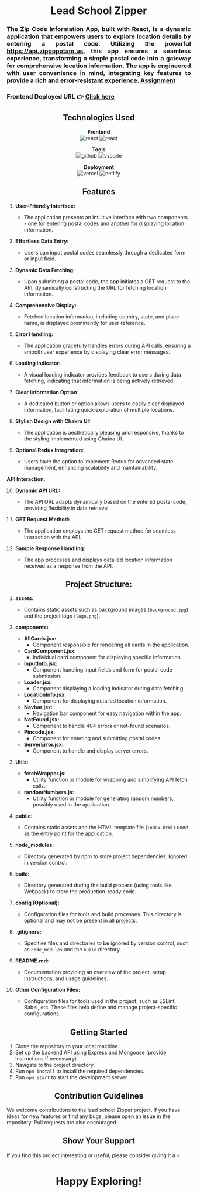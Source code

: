 <h1 align="center">Lead School Zipper</h1>

<h3 align="justify" width="80%">

The Zip Code Information App, built with React, is a dynamic application that empowers users to explore location details by entering a postal code. Utilizing the powerful https://api.zippopotam.us, this app ensures a seamless experience, transforming a simple postal code into a gateway for comprehensive location information. The app is engineered with user convenience in mind, integrating key features to provide a rich and error-resistant experience. [Assignment](https://docs.google.com/document/d/1CGynvbYCK1m-_nW4xD9R-972fLjobWtixKOBA0II5L0/edit?usp=sharing)

### Frontend Deployed URL 👉 [Click here](https://zipper-ten.vercel.app/)

</h3>

<h2 align="center">Technologies Used</h2>

<p align="center">
  <b>Frontend</b><br>
  <img src="https://img.shields.io/badge/react-%23323330.svg?style=for-the-badge&logo=react&logoColor=%23F7DF1E" alt="react">
   <img src="https://img.shields.io/badge/chakraui-%23323330.svg?style=for-the-badge&logo=chakra-ui&logoColor=%23F7DF1E" alt="react">
</p>

<p align="center">
  <b>Tools</b><br>
  <img src="https://img.shields.io/badge/GitHub-100000?style=for-the-badge&logo=github&logoColor=white" alt="github">
  <img src="https://img.shields.io/badge/Visual%20Studio-5C2D91.svg?style=for-the-badge&logo=visual-studio&logoColor=white" alt="vscode">
</p>

<p align="center">
  <b>Deployment</b><br>
  <img src="https://img.shields.io/badge/vercel-%23000000.svg?style=for-the-badge&logo=vercel&logoColor=white" alt="vercel">
  <img src="https://img.shields.io/badge/netlify-%23000000.svg?style=for-the-badge&logo=netlify&logoColor=#00C7B7" alt="netlify">
</p>

<h2 align="center">Features</h2>

1. **User-Friendly Interface:**
   - The application presents an intuitive interface with two components - one for entering postal codes and another for displaying location information.

2. **Effortless Data Entry:**
   - Users can input postal codes seamlessly through a dedicated form or input field.

3. **Dynamic Data Fetching:**
   - Upon submitting a postal code, the app initiates a GET request to the API, dynamically constructing the URL for fetching location information.

4. **Comprehensive Display:**
   - Fetched location information, including country, state, and place name, is displayed prominently for user reference.

5. **Error Handling:**
   - The application gracefully handles errors during API calls, ensuring a smooth user experience by displaying clear error messages.

6. **Loading Indicator:**
   - A visual loading indicator provides feedback to users during data fetching, indicating that information is being actively retrieved.

7. **Clear Information Option:**
   - A dedicated button or option allows users to easily clear displayed information, facilitating quick exploration of multiple locations.

8. **Stylish Design with Chakra UI:**
   - The application is aesthetically pleasing and responsive, thanks to the styling implemented using Chakra UI.

9. **Optional Redux Integration:**
   - Users have the option to implement Redux for advanced state management, enhancing scalability and maintainability.

**API Interaction:**

10. **Dynamic API URL:**
    - The API URL adapts dynamically based on the entered postal code, providing flexibility in data retrieval.

11. **GET Request Method:**
    - The application employs the GET request method for seamless interaction with the API.

12. **Sample Response Handling:**
    - The app processes and displays detailed location information received as a response from the API.


<h2 align="center">Project Structure:</h2>

1. **assets:**
   - Contains static assets such as background images (`background.jpg`) and the project logo (`logo.png`).

2. **components:**
   - **AllCards.jsx:**
     - Component responsible for rendering all cards in the application.
   - **CardComponent.jsx:**
     - Individual card component for displaying specific information.
   - **InputInfo.jsx:**
     - Component handling input fields and form for postal code submission.
   - **Loader.jsx:**
     - Component displaying a loading indicator during data fetching.
   - **LocationInfo.jsx:**
     - Component for displaying detailed location information.
   - **Navbar.jsx:**
     - Navigation bar component for easy navigation within the app.
   - **NotFound.jsx:**
     - Component to handle 404 errors or not-found scenarios.
   - **Pincode.jsx:**
     - Component for entering and submitting postal codes.
   - **ServerError.jsx:**
     - Component to handle and display server errors.

3. **Utils:**
   - **fetchWrapper.js:**
     - Utility function or module for wrapping and simplifying API fetch calls.
   - **randomNumbers.js:**
     - Utility function or module for generating random numbers, possibly used in the application.

4. **public:**
   - Contains static assets and the HTML template file (`index.html`) used as the entry point for the application.

5. **node_modules:**
   - Directory generated by npm to store project dependencies. Ignored in version control.

6. **build:**
   - Directory generated during the build process (using tools like Webpack) to store the production-ready code.

7. **config (Optional):**
   - Configuration files for tools and build processes. This directory is optional and may not be present in all projects.

8. **.gitignore:**
   - Specifies files and directories to be ignored by version control, such as `node_modules` and the `build` directory.

9. **README.md:**
   - Documentation providing an overview of the project, setup instructions, and usage guidelines.

10. **Other Configuration Files:**
    - Configuration files for tools used in the project, such as ESLint, Babel, etc. These files help define and manage project-specific configurations.

<h2 align="center">Getting Started</h2>

1. Clone the repository to your local machine.
2. Set up the backend API using Express and Mongoose (provide instructions if necessary).
3. Navigate to the project directory.
4. Run `npm install` to install the required dependencies.
5. Run `npm start` to start the development server.

<h2 align="center">Contribution Guidelines</h2>

We welcome contributions to the lead school Zipper project. If you have ideas for new features or find any bugs, please open an issue in the repository. Pull requests are also encouraged.

<h2 align="center">Show Your Support</h2>

If you find this project interesting or useful, please consider giving it a ⭐️.

<h1 align="center">Happy Exploring!</h1>

